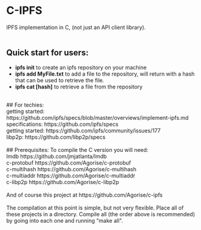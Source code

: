 # C-IPFS
IPFS implementation in C, (not just an API client library).<br/>
<br/>
## Quick start for users:<br/>
* **ipfs init** to create an ipfs repository on your machine
* **ipfs add MyFile.txt** to add a file to the repository, will return with a hash that can be used to retrieve the file.
* **ipfs cat [hash]** to retrieve a file from the repository<br/>
<br/>
## For techies:<br/>
getting started: https://github.com/ipfs/specs/blob/master/overviews/implement-ipfs.md <br>
specifications: https://github.com/ipfs/specs <br>
getting started: https://github.com/ipfs/community/issues/177 <br> 
libp2p: https://github.com/libp2p/specs <br>
<br>
## Prerequisites: To compile the C version you will need:<br>
lmdb https://github.com/jmjatlanta/lmdb<br>
c-protobuf https://github.com/Agorise/c-protobuf<br>
c-multihash https://github.com/Agorise/c-multihash<br>
c-multiaddr https://github.com/Agorise/c-multiaddr<br>
c-libp2p https://github.com/Agorise/c-libp2p<br>
<br>
And of course this project at https://github.com/Agorise/c-ipfs<br>
<br>
The compilation at this point is simple, but not very flexible. Place all of these projects in a directory. Compile all (the order above is recommended) by going into each one and running "make all".

